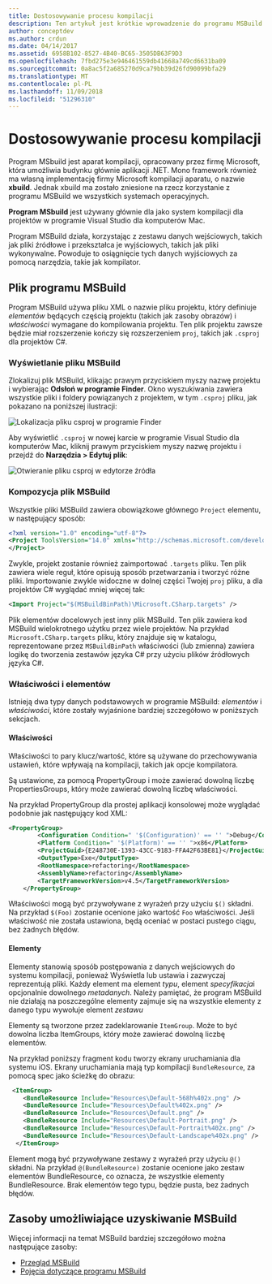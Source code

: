 ```yaml
---
title: Dostosowywanie procesu kompilacji
description: Ten artykuł jest krótkie wprowadzenie do programu MSBuild kompilacji systemu używany przez program Visual Studio dla komputerów Mac
author: conceptdev
ms.author: crdun
ms.date: 04/14/2017
ms.assetid: 6958B102-8527-4B40-BC65-3505DB63F9D3
ms.openlocfilehash: 7fbd275e3e946461559db41668a749cd6631ba09
ms.sourcegitcommit: 0a8ac5f2a685270d9ca79bb39d26fd90099bfa29
ms.translationtype: MT
ms.contentlocale: pl-PL
ms.lasthandoff: 11/09/2018
ms.locfileid: "51296310"
---
```

# <a name="customizing-the-build-system"></a>Dostosowywanie procesu kompilacji

Program MSbuild jest aparat kompilacji, opracowany przez firmę Microsoft, która umożliwia budynku głównie aplikacji .NET. Mono framework również ma własną implementację firmy Microsoft kompilacji aparatu, o nazwie **xbuild**. Jednak xbuild ma zostało zniesione na rzecz korzystanie z programu MSBuild we wszystkich systemach operacyjnych.

**Program MSbuild** jest używany głównie dla jako system kompilacji dla projektów w programie Visual Studio dla komputerów Mac.

Program MSBuild działa, korzystając z zestawu danych wejściowych, takich jak pliki źródłowe i przekształca je wyjściowych, takich jak pliki wykonywalne. Powoduje to osiągnięcie tych danych wyjściowych za pomocą narzędzia, takie jak kompilator.

## <a name="msbuild-file"></a>Plik programu MSBuild

Program MSBuild używa pliku XML o nazwie pliku projektu, który definiuje *elementów* będących częścią projektu (takich jak zasoby obrazów) i *właściwości* wymagane do kompilowania projektu. Ten plik projektu zawsze będzie miał rozszerzenie kończy się rozszerzeniem `proj`, takich jak `.csproj` dla projektów C#.

### <a name="viewing-the-msbuild-file"></a>Wyświetlanie pliku MSBuild

Zlokalizuj plik MSBuild, klikając prawym przyciskiem myszy nazwę projektu i wybierając **Odsłoń w programie Finder**. Okno wyszukiwania zawiera wszystkie pliki i foldery powiązanych z projektem, w tym `.csproj` pliku, jak pokazano na poniższej ilustracji:

![Lokalizacja pliku csproj w programie Finder](media/customizing-build-system-image1.png)

Aby wyświetlić `.csproj` w nowej karcie w programie Visual Studio dla komputerów Mac, kliknij prawym przyciskiem myszy nazwę projektu i przejdź do **Narzędzia > Edytuj plik**:

![Otwieranie pliku csproj w edytorze źródła](media/customizing-build-system-image2.png)

### <a name="composition-of-the-msbuild-file"></a>Kompozycja plik MSBuild

Wszystkie pliki MSBuild zawiera obowiązkowe głównego `Project` elementu, w następujący sposób:

```xml
<?xml version="1.0" encoding="utf-8"?>
<Project ToolsVersion="14.0" xmlns="http://schemas.microsoft.com/developer/msbuild/2003">
</Project>
```

Zwykle, projekt zostanie również zaimportować `.targets` pliku. Ten plik zawiera wiele reguł, które opisują sposób przetwarzania i tworzyć różne pliki. Importowanie zwykle widoczne w dolnej części Twojej `proj` pliku, a dla projektów C# wyglądać mniej więcej tak:

```xml
<Import Project="$(MSBuildBinPath)\Microsoft.CSharp.targets" />
```

Plik elementów docelowych jest inny plik MSBuild. Ten plik zawiera kod MSBuild wielokrotnego użytku przez wiele projektów. Na przykład `Microsoft.CSharp.targets` pliku, który znajduje się w katalogu, reprezentowane przez `MSBuildBinPath` właściwości (lub zmienna) zawiera logikę do tworzenia zestawów języka C# przy użyciu plików źródłowych języka C#.

### <a name="items-and-properties"></a>Właściwości i elementów

Istnieją dwa typy danych podstawowych w programie MSBuild: *elementów* i *właściwości*, które zostały wyjaśnione bardziej szczegółowo w poniższych sekcjach.

#### <a name="properties"></a>Właściwości

Właściwości to pary klucz/wartość, które są używane do przechowywania ustawień, które wpływają na kompilacji, takich jak opcje kompilatora.

Są ustawione, za pomocą PropertyGroup i może zawierać dowolną liczbę PropertiesGroups, który może zawierać dowolną liczbę właściwości.

Na przykład PropertyGroup dla prostej aplikacji konsolowej może wyglądać podobnie jak następujący kod XML:

```xml
<PropertyGroup>
        <Configuration Condition=" '$(Configuration)' == '' ">Debug</Configuration>
        <Platform Condition=" '$(Platform)' == '' ">x86</Platform>
        <ProjectGuid>{E248730E-1393-43CC-9183-FFA42F63BE81}</ProjectGuid>
        <OutputType>Exe</OutputType>
        <RootNamespace>refactoring</RootNamespace>
        <AssemblyName>refactoring</AssemblyName>
        <TargetFrameworkVersion>v4.5</TargetFrameworkVersion>
    </PropertyGroup>
```

Właściwości mogą być przywoływane z wyrażeń przy użyciu `$()` składni. Na przykład `$(Foo)` zostanie ocenione jako wartość `Foo` właściwości. Jeśli właściwość nie została ustawiona, będą oceniać w postaci pustego ciągu, bez żadnych błędów.

#### <a name="items"></a>Elementy

Elementy stanowią sposób postępowania z danych wejściowych do systemu kompilacji, ponieważ Wyświetla lub ustawia i zazwyczaj reprezentują pliki. Każdy element ma element *typu*, element *specyfikacja*i opcjonalnie dowolnego *metadanych*. Należy pamiętać, że program MSBuild nie działają na poszczególne elementy zajmuje się na wszystkie elementy z danego typu wywołuje element *zestawu*

Elementy są tworzone przez zadeklarowanie `ItemGroup`. Może to być dowolna liczba ItemGroups, który może zawierać dowolną liczbę elementów.

Na przykład poniższy fragment kodu tworzy ekrany uruchamiania dla systemu iOS. Ekrany uruchamiania mają typ kompilacji `BundleResource`, za pomocą spec jako ścieżkę do obrazu:

```xml
 <ItemGroup>
    <BundleResource Include="Resources\Default-568h%402x.png" />
    <BundleResource Include="Resources\Default%402x.png" />
    <BundleResource Include="Resources\Default.png" />
    <BundleResource Include="Resources\Default-Portrait.png" />
    <BundleResource Include="Resources\Default-Portrait%402x.png" />
    <BundleResource Include="Resources\Default-Landscape%402x.png" />
  </ItemGroup>
 ```

 Element mogą być przywoływane zestawy z wyrażeń przy użyciu `@()` składni. Na przykład `@(BundleResource)` zostanie ocenione jako zestaw elementów BundleResource, co oznacza, że wszystkie elementy BundleResource. Brak elementów tego typu, będzie pusta, bez żadnych błędów.

## <a name="resources-for-learning-msbuild"></a>Zasoby umożliwiające uzyskiwanie MSBuild

Więcej informacji na temat MSBuild bardziej szczegółowo można następujące zasoby:

* [Przegląd MSBuild](/visualstudio/msbuild/msbuild)
* [Pojęcia dotyczące programu MSBuild](/visualstudio/msbuild/msbuild-concepts)
